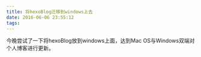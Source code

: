 ```yaml
---
title: 将hexoBlog迁移到windows上去
date: 2016-06-06 23:55:12
tags: 
---
```

今晚尝试了一下将hexoBlog放到windows上面，达到Mac OS与Windows双端对个人博客进行更新。